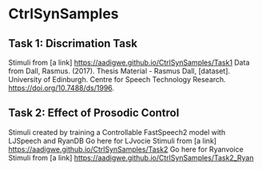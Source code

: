 # CtrlSynSamples


## Task 1: Discrimation Task 
Stimuli from [a link] https://aadigwe.github.io/CtrlSynSamples/Task1
Data from 
Dall, Rasmus. (2017). Thesis Material - Rasmus Dall, [dataset]. University of Edinburgh. Centre for Speech Technology Research. https://doi.org/10.7488/ds/1996.



## Task 2: Effect of Prosodic Control
Stimuli created by training a Controllable FastSpeech2 model with LJSpeech and RyanDB
Go here for LJvocie Stimuli from [a link] https://aadigwe.github.io/CtrlSynSamples/Task2
Go here for Ryanvoice Stimuli from [a link] https://aadigwe.github.io/CtrlSynSamples/Task2_Ryan